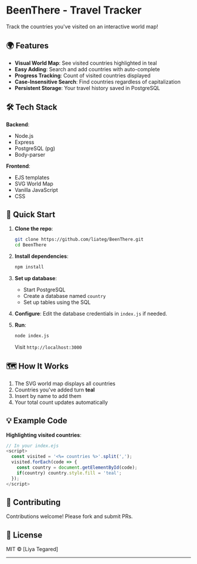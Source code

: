 

# BeenThere - Travel Tracker



Track the countries you've visited on an interactive world map!

## 🌍 Features

- **Visual World Map**: See visited countries highlighted in teal
- **Easy Adding**: Search and add countries with auto-complete
- **Progress Tracking**: Count of visited countries displayed
- **Case-Insensitive Search**: Find countries regardless of capitalization
- **Persistent Storage**: Your travel history saved in PostgreSQL

## 🛠️ Tech Stack

**Backend**:
- Node.js
- Express
- PostgreSQL (pg)
- Body-parser

**Frontend**:
- EJS templates
- SVG World Map
- Vanilla JavaScript
- CSS

## 🚀 Quick Start

1. **Clone the repo**:
   ```bash
   git clone https://github.com/liateg/BeenThere.git
   cd BeenThere
   ```

2. **Install dependencies**:
   ```bash
   npm install
   ```

3. **Set up database**:
   - Start PostgreSQL
   - Create a database named `country`
   - Set up tables using the SQL

4. **Configure**:
   Edit the database credentials in `index.js` if needed.

5. **Run**:
   ```bash
   node index.js
   ```
   Visit `http://localhost:3000`

## 🗺️ How It Works

1. The SVG world map displays all countries
2. Countries you've added turn **teal**
3. Insert by name to add them
4. Your total count updates automatically


## 💡 Example Code

**Highlighting visited countries**:
```javascript
// In your index.ejs
<script>
  const visited = '<%= countries %>'.split(',');
  visited.forEach(code => {
    const country = document.getElementById(code);
    if(country) country.style.fill = 'teal';
  });
</script>
```

## 🤝 Contributing

Contributions welcome! Please fork and submit PRs.

## 📜 License

MIT © [Liya Tegared]

---

